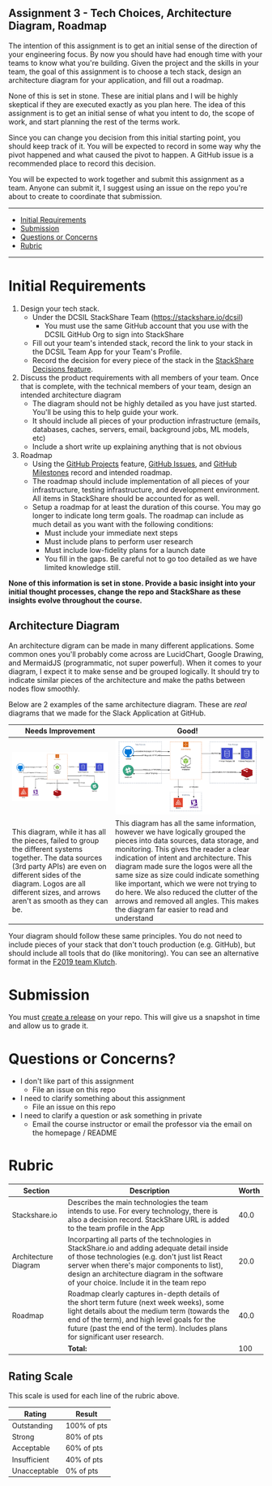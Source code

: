 Assignment 3 - Tech Choices, Architecture Diagram, Roadmap
---

The intention of this assignment is to get an initial sense of the direction of your engineering focus. By now you should have had enough time with your teams to know what you're building.
Given the project and the skills in your team, the goal of this assignment is to choose a tech stack, design an architecture diagram for your application, and fill out a roadmap.

None of this is set in stone. These are initial plans and I will be highly skeptical if they are executed exactly as you plan here. The idea of this assignment is to get an initial sense of what you intent to do, the scope of work, and start planning the rest of the terms work.

Since you can change you decision from this initial starting point, you should keep track of it. You will be expected to record in some way why the pivot happened and what caused the pivot to happen. A GitHub issue is a recommended place to record this decision.

You will be expected to work together and submit this assignment as a team. Anyone can submit it, I suggest using an issue on the repo you're about to create to coordinate that submission.

---

- [Initial Requirements](#initial-requirements)
- [Submission](#submission)
- [Questions or Concerns](#questions-or-concerns)
- [Rubric](#rubric)

---

# Initial Requirements

1. Design your tech stack.
    - Under the DCSIL StackShare Team (https://stackshare.io/dcsil)
      - You must use the same GitHub account that you use with the DCSIL GitHub Org to sign into StackShare
    - Fill out your team's intended stack, record the link to your stack in the DCSIL Team App for your Team's Profile.
    - Record the decision for every piece of the stack in the [StackShare Decisions feature](https://stackshare.io/posts/introducing-stack-decisions).
2. Discuss the product requirements with all members of your team. Once that is complete, with the technical members of your team, design an intended architecture diagram
    - The diagram should not be highly detailed as you have just started. You'll be using this to help guide your work.
    - It should include all pieces of your production infrastructure (emails, databases, caches, servers, email, background jobs, ML models, etc)
    - Include a short write up explaining anything that is not obvious
3. Roadmap
    - Using the [GitHub Projects](https://github.com/features/project-management/) feature, [GitHub Issues](https://help.github.com/en/github/managing-your-work-on-github/about-issues), and [GitHub Milestones](https://help.github.com/en/github/managing-your-work-on-github/about-milestones) record and intended roadmap.
    - The roadmap should include implementation of all pieces of your infrastructure, testing infrastructure, and development environment. All items in StackShare should be accounted for as well.
    - Setup a roadmap for at least the duration of this course. You may go longer to indicate long term goals. The roadmap can include as much detail as you want with the following conditions:
        - Must include your immediate next steps
        - Must include plans to perform user research
        - Must include low-fidelity plans for a launch date
        - You fill in the gaps. Be careful not to go too detailed as we have limited knowledge still.

       
**None of this information is set in stone. Provide a basic insight into your initial thought processes, change the repo and StackShare as these insights evolve throughout the course.**

## Architecture Diagram

An architecture digram can be made in many different applications. Some common ones you'll probably come across are LucidChart, Google Drawing, and MermaidJS (programmatic, not super powerful). When it comes to your diagram, I expect it to make sense and be grouped logically. It should try to indicate similar pieces of the architecture and make the paths between nodes flow smoothly.

Below are 2 examples of the same architecture diagram. These are *real* diagrams that we made for the Slack Application at GitHub.

| Needs Improvement | Good! |
| --- | --- |
| <a href="./img/needs_improvement_architecture.png"><img src="./img/needs_improvement_architecture.png" width="500"></a> | <a href="./img/architecture_diagram.png"><img src="./img/architecture_diagram.png" width="500"></a> |
| This diagram, while it has all the pieces, failed to group the different systems together. The data sources (3rd party APIs) are even on different sides of the diagram. Logos are all different sizes, and arrows aren't as smooth as they can be. | This diagram has all the same information, however we have logically grouped the pieces into data sources, data storage, and monitoring. This gives the reader a clear indication of intent and architecture. This diagram made sure the logos were all the same size as size could indicate something like important, which we were not trying to do here. We also reduced the clutter of the arrows and removed all angles. This makes the diagram far easier to read and understand |

Your diagram should follow these same principles. You do not need to include pieces of your stack that don't touch production (e.g. GitHub), but should include all tools that do (like monitoring). You can see an alternative format in the [F2019 team Klutch](https://github.com/dcsil/klutch#high-level-architecture).

# Submission

You must [create a release](https://help.github.com/en/articles/creating-releases) on your repo.
This will give us a snapshot in time and allow us to grade it.
 
# Questions or Concerns?
 
 - I don't like part of this assignment
   - File an issue on this repo
 - I need to clarify something about this assignment
   - File an issue on this repo
 - I need to clarify a question or ask something in private
   - Email the course instructor or email the professor via the email on the homepage / README
 
 # Rubric
 
 <!-- RUBRIC START -->
| Section | Description | Worth |
| --- | --- | --- |
| Stackshare.io | Describes the main technologies the team intends to use. For every technology, there is also a decision record. StackShare URL is added to the team profile in the App | 40.0 |
| Architecture Diagram | Incorparting all parts of the technologies in StackShare.io and adding adequate detail inside of those technologies (e.g. don't just list React server when there's major components to list), design an architecture diagram in the software of your choice. Include it in the team repo | 20.0 |
| Roadmap | Roadmap clearly captures in-depth details of the short term future (next week weeks), some light details about the medium term (towards the end of the term), and high level goals for the future (past the end of the term). Includes plans for significant user research. | 40.0 |
| | **Total:** | 100 |
<!-- RUBRIC END -->

## Rating Scale

This scale is used for each line of the rubric above.

| Rating | Result |
| --- | --- |
| Outstanding | 100% of pts | 
| Strong | 80% of pts |
| Acceptable | 60% of pts |
| Insufficient | 40% of pts |
| Unacceptable  | 0% of pts |
